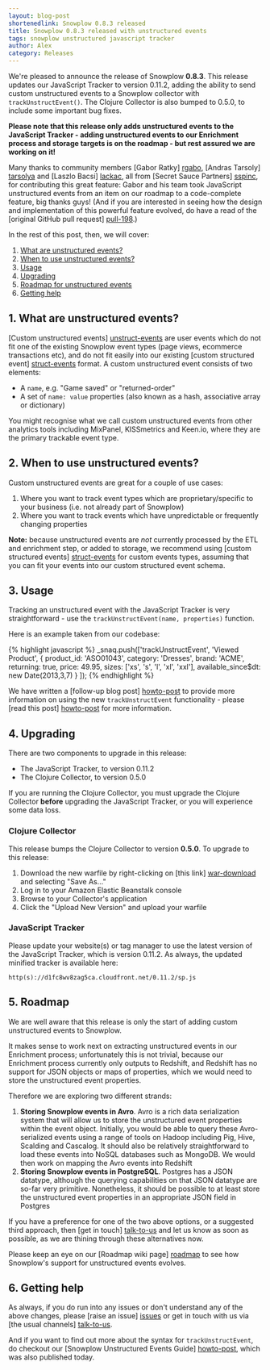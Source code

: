 ```yaml
---
layout: blog-post
shortenedlink: Snowplow 0.8.3 released
title: Snowplow 0.8.3 released with unstructured events
tags: snowplow unstructured javascript tracker
author: Alex
category: Releases
---
```


We're pleased to announce the release of Snowplow **0.8.3**. This release updates our JavaScript Tracker to version 0.11.2, adding the ability to send custom unstructured events to a Snowplow collector with `trackUnstructEvent()`. The Clojure Collector is also bumped to 0.5.0, to include some important bug fixes.

**Please note that this release only adds unstructured events to the JavaScript Tracker - adding unstructured events to our Enrichment process and storage targets is on the roadmap - but rest assured we are working on it!**

Many thanks to community members [Gabor Ratky] [rgabo], [Andras Tarsoly] [tarsolya] and [Laszlo Bacsi] [lackac], all from [Secret Sauce Partners] [sspinc], for contributing this great feature: Gabor and his team took JavaScript unstructured events from an item on our roadmap to a code-complete feature, big thanks guys! (And if you are interested in seeing how the design and implementation of this powerful feature evolved, do have a read of the [original GitHub pull request] [pull-198].)

In the rest of this post, then, we will cover:

1. [What are unstructured events?](/blog/2013/05/14/snowplow-0.8.3-released-with-unstructured-events/#definition)
2. [When to use unstructured events?](/blog/2013/05/14/snowplow-0.8.3-released-with-unstructured-events/#when)
3. [Usage](/blog/2013/05/14/snowplow-0.8.3-released-with-unstructured-events/#usage)
4. [Upgrading](/blog/2013/05/14/snowplow-0.8.3-released-with-unstructured-events/#upgrading)
5. [Roadmap for unstructured events](/blog/2013/05/14/snowplow-0.8.3-released-with-unstructured-events/#roadmap)
6. [Getting help](/blog/2013/05/14/snowplow-0.8.3-released-with-unstructured-events/#help)

<!--more-->

<h2><a name="definition">1. What are unstructured events?</a></h2>

[Custom unstructured events] [unstruct-events] are user events which do not fit one of the existing Snowplow event types (page views, ecommerce transactions etc), and do not fit easily into our existing [custom structured event] [struct-events] format. A custom unstructured event consists of two elements:

* A `name`, e.g. "Game saved" or "returned-order"
* A set of `name: value` properties (also known as a hash, associative array or dictionary)

You might recognise what we call custom unstructured events from other analytics tools including MixPanel, KISSmetrics and Keen.io, where they are the primary trackable event type.

<h2><a name="when">2. When to use unstructured events?</a></h2>

Custom unstructured events are great for a couple of use cases:

1. Where you want to track event types which are proprietary/specific to your business (i.e. not already part of Snowplow)
2. Where you want to track events which have unpredictable or frequently changing properties

**Note:** because unstructured events are *not* currently processed by the ETL and enrichment step, or added to storage, we recommend using [custom structured events] [struct-events] for custom events types, assuming that you can fit your events into our custom structured event schema.

<h2><a name="usage">3. Usage</a></h2>

Tracking an unstructured event with the JavaScript Tracker is very straightforward - use the `trackUnstructEvent(name, properties)` function.

Here is an example taken from our codebase:

{% highlight javascript %}
_snaq.push(['trackUnstructEvent', 'Viewed Product',
                {
                    product_id: 'ASO01043',
                    category: 'Dresses',
                    brand: 'ACME',
                    returning: true,
                    price: 49.95,
                    sizes: ['xs', 's', 'l', 'xl', 'xxl'],
                    available_since$dt: new Date(2013,3,7)
                }
            ]);
{% endhighlight %}

We have written a [follow-up blog post] [howto-post] to provide more information on using the new `trackUnstructEvent` functionality - please [read this post] [howto-post] for more information.

<h2><a name="upgrading">4. Upgrading</a></h2>

There are two components to upgrade in this release:

* The JavaScript Tracker, to version 0.11.2
* The Clojure Collector, to version 0.5.0

If you are running the Clojure Collector, you must upgrade the Clojure Collector **before** upgrading the JavaScript Tracker, or you will experience some data loss.

### Clojure Collector

This release bumps the Clojure Collector to version **0.5.0**. To upgrade to this release:

1. Download the new warfile by right-clicking on [this link] [war-download] and selecting "Save As..."
2. Log in to your Amazon Elastic Beanstalk console
3. Browse to your Collector's application
4. Click the "Upload New Version" and upload your warfile

### JavaScript Tracker

Please update your website(s) or tag manager to use the latest version of the JavaScript Tracker, which is version 0.11.2. As always, the updated minified tracker is available here:

    http(s)://d1fc8wv8zag5ca.cloudfront.net/0.11.2/sp.js

<h2><a name="roadmap">5. Roadmap</a></h2>

We are well aware that this release is only the start of adding custom unstructured events to Snowplow.

It makes sense to work next on extracting unstructured events in our Enrichment process; unfortunately this is not trivial, because our Enrichment process currently only outputs to Redshift, and Redshift has no support for JSON objects or maps of properties, which we would need to store the unstructured event properties.

Therefore we are exploring two different strands:

1. **Storing Snowplow events in Avro**. Avro is a rich data serialization system that will allow us to store the unstructured event properties within the event object. Initially, you would be able to query these Avro-serialized events using a range of tools on Hadoop including Pig, Hive, Scalding and Cascalog. It should also be relatively straightforward to load these events into NoSQL databases such as MongoDB. We would then work on mapping the Avro events into Redshift
2. **Storing Snowplow events in PostgreSQL**. Postgres has a JSON datatype, although the querying capabilities on that JSON datatype are so-far very primitive. Nonetheless, it should be possible to at least store the unstructured event properties in an appropriate JSON field in Postgres

If you have a preference for one of the two above options, or a suggested third approach, then [get in touch] [talk-to-us] and let us know as soon as possible, as we are thining through these alternatives now.

Please keep an eye on our [Roadmap wiki page] [roadmap] to see how Snowplow's support for unstructured events evolves.

<h2><a name="help">6. Getting help</a></h2>

As always, if you do run into any issues or don't understand any of the above changes, please [raise an issue] [issues] or get in touch with us via [the usual channels] [talk-to-us].

And if you want to find out more about the syntax for `trackUnstructEvent`, do checkout our [Snowplow Unstructured Events Guide] [howto-post], which was also published today.

[rgabo]: https://github.com/rgabo
[tarsolya]: https://github.com/tarsolya
[lackac]: https://github.com/lackac
[sspinc]: http://secretsaucepartners.com/
[pull-198]: https://github.com/snowplow/snowplow/pull/198

[struct-events]: https://github.com/snowplow/snowplow/wiki/canonical-event-model#wiki-customstruct
[unstruct-events]: https://github.com/snowplow/snowplow/wiki/canonical-event-model#wiki-customunstruct

[howto-post]: /blog/2013/05/14/snowplow-unstructured-events-guide

[war-download]: http://s3-eu-west-1.amazonaws.com/snowplow-hosted-assets/2-collectors/clojure-collector/clojure-collector-0.5.0-standalone.war

[roadmap]: https://github.com/snowplow/snowplow/wiki/Product-roadmap

[issues]: https://github.com/snowplow/snowplow/issues
[talk-to-us]: https://github.com/snowplow/snowplow/wiki/Talk-to-us